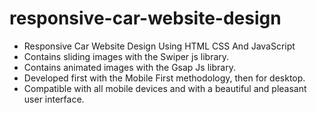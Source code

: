 # responsive-car-website-design

- Responsive Car Website Design Using HTML CSS And JavaScript
- Contains sliding images with the Swiper js library.
- Contains animated images with the Gsap Js library.
- Developed first with the Mobile First methodology, then for desktop.
- Compatible with all mobile devices and with a beautiful and pleasant user interface.